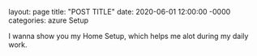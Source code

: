layout: page
title: "POST TITLE"
date: 2020-06-01 12:00:00 -0000
categories: azure Setup


I wanna show you my Home Setup, which helps me alot during my daily work.